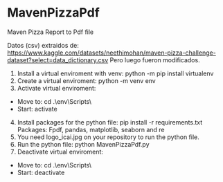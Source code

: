 # MavenPizzaPdf
Maven Pizza Report to Pdf file

Datos (csv) extraidos de: https://www.kaggle.com/datasets/neethimohan/maven-pizza-challenge-dataset?select=data_dictionary.csv
Pero luego fueron modificados.

1. Install a virtual enviroment with venv: python -m pip install virtualenv 
2. Create a virtual enviroment: python -m venv env
3. Activate virtual enviroment:
 - Move to: cd .\env\Scripts\
 - Start: activate
4. Install packages for the python file: pip install -r requirements.txt
 Packages:  Fpdf, pandas, matplotlib, seaborn and re
5. You need logo_icai.jpg on your repository to run the python file.
6. Run the python file: python MavenPizzaPdf.py
7. Deactivate virtual enviroment:
 - Move to: cd .\env\Scripts\
 - Start: deactivate
